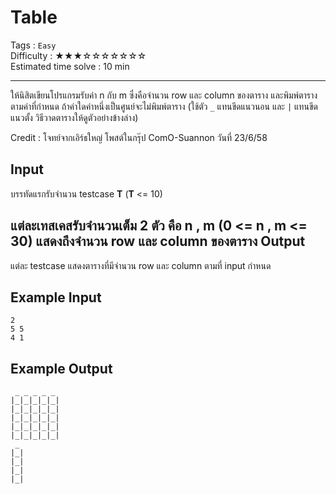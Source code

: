 Table
====================
Tags : `Easy`<br>
Difficulty : &#9733;&#9733;&#9733;&#9734;&#9734;&#9734;&#9734;&#9734;&#9734;&#9734;<br>
Estimated time solve : 10 min<br>

- - -

ให้นิสิตเขียนโปรแกรมรับค่า n กับ m ซึ่งคือจำนวน row และ column ของตาราง และพิมพ์ตารางตามค่าที่กำหนด ถ้าค่าใดค่าหนึ่งเป็นศูนย์จะไม่พิมพ์ตาราง (ใช้ตัว `_` แทนขีดแนวนอน และ `|` แทนขีดแนวตั้ง วิธีวาดตารางให้ดูตัวอย่างข้างล่าง)

Credit : โจทย์จากเอิร์ธใหญ่ โพสต์ในกรุ๊ป ComO-Suannon วันที่ 23/6/58

Input
-----
บรรทัดแรกรับจำนวน testcase **T** (**T** <= 10)

แต่ละเทสเคสรับจำนวนเต็ม 2 ตัว คือ **n** , **m** (0 <= **n** , **m** <= 30)  แสดงถึงจำนวน row และ column ของตาราง
Output
------
แต่ละ testcase แสดงตารางที่มีจำนวน row และ column ตามที่ input กำหนด

Example Input
-------
```
2
5 5
4 1
```

Example Output
-------------
```
 _ _ _ _ _
|_|_|_|_|_|
|_|_|_|_|_|
|_|_|_|_|_|
|_|_|_|_|_|
|_|_|_|_|_|
 _
|_|
|_|
|_|
|_|
```